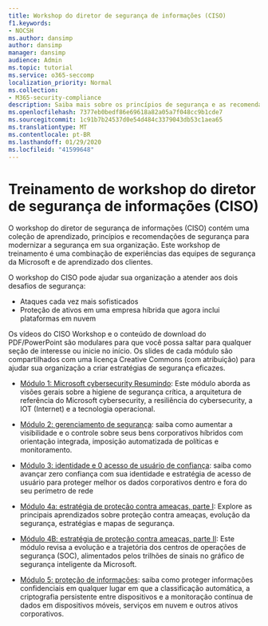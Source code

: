 ```yaml
---
title: Workshop do diretor de segurança de informações (CISO)
f1.keywords:
- NOCSH
ms.author: dansimp
author: dansimp
manager: dansimp
audience: Admin
ms.topic: tutorial
ms.service: o365-seccomp
localization_priority: Normal
ms.collection:
- M365-security-compliance
description: Saiba mais sobre os princípios de segurança e as recomendações para modernização de segurança em sua organização.
ms.openlocfilehash: 7377eb0bedf86e69618a82a05a7f048cc9b1cde7
ms.sourcegitcommit: 1c91b7b24537d0e54d484c3379043db53c1aea65
ms.translationtype: MT
ms.contentlocale: pt-BR
ms.lasthandoff: 01/29/2020
ms.locfileid: "41599648"
---
```

# <a name="chief-information-security-officer-ciso-workshop-training"></a>Treinamento de workshop do diretor de segurança de informações (CISO)

O workshop do diretor de segurança de informações (CISO) contém uma coleção de aprendizado, princípios e recomendações de segurança para modernizar a segurança em sua organização. Este workshop de treinamento é uma combinação de experiências das equipes de segurança da Microsoft e de aprendizado dos clientes.

O workshop do CISO pode ajudar sua organização a atender aos dois desafios de segurança:

- Ataques cada vez mais sofisticados
- Proteção de ativos em uma empresa híbrida que agora inclui plataformas em nuvem

Os vídeos do CISO Workshop e o conteúdo de download do PDF/PowerPoint são modulares para que você possa saltar para qualquer seção de interesse ou inicie no início. Os slides de cada módulo são compartilhados com uma licença Creative Commons (com atribuição) para ajudar sua organização a criar estratégias de segurança eficazes.

- [Módulo 1: Microsoft cybersecurity Resumindo](ciso-workshop-module-1.md): Este módulo aborda as visões gerais sobre a higiene de segurança crítica, a arquitetura de referência do Microsoft cybersecurity, a resiliência do cybersecurity, a IOT (Internet) e a tecnologia operacional.

- [Módulo 2: gerenciamento de segurança](ciso-workshop-module-2.md): saiba como aumentar a visibilidade e o controle sobre seus bens corporativos híbridos com orientação integrada, imposição automatizada de políticas e monitoramento.

- [Módulo 3: identidade e 0 acesso de usuário de confiança](ciso-workshop-module-3.md): saiba como avançar zero confiança com sua identidade e estratégia de acesso de usuário para proteger melhor os dados corporativos dentro e fora do seu perímetro de rede

- [Módulo 4a: estratégia de proteção contra ameaças, parte I](ciso-workshop-module-4a.md): Explore as principais aprendizados sobre proteção contra ameaças, evolução da segurança, estratégias e mapas de segurança.

- [Módulo 4B: estratégia de proteção contra ameaças, parte II](ciso-workshop-module-4b.md): Este módulo revisa a evolução e a trajetória dos centros de operações de segurança (SOC), alimentados pelos trilhões de sinais no gráfico de segurança inteligente da Microsoft.

- [Módulo 5: proteção de informações](ciso-workshop-module-5.md): saiba como proteger informações confidenciais em qualquer lugar em que a classificação automática, a criptografia persistente entre dispositivos e a monitoração contínua de dados em dispositivos móveis, serviços em nuvem e outros ativos corporativos.
